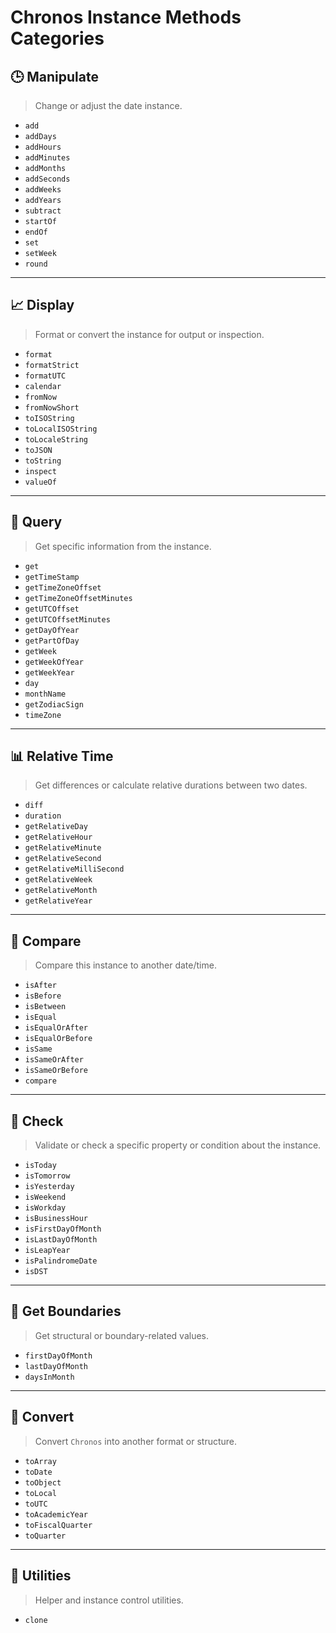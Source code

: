 # Chronos Instance Methods Categories

## 🕒 Manipulate

> Change or adjust the date instance.

* `add`
* `addDays`
* `addHours`
* `addMinutes`
* `addMonths`
* `addSeconds`
* `addWeeks`
* `addYears`
* `subtract`
* `startOf`
* `endOf`
* `set`
* `setWeek`
* `round`

---

## 📈 Display

> Format or convert the instance for output or inspection.

* `format`
* `formatStrict`
* `formatUTC`
* `calendar`
* `fromNow`
* `fromNowShort`
* `toISOString`
* `toLocalISOString`
* `toLocaleString`
* `toJSON`
* `toString`
* `inspect`
* `valueOf`

---

## 🧾 Query

> Get specific information from the instance.

* `get`
* `getTimeStamp`
* `getTimeZoneOffset`
* `getTimeZoneOffsetMinutes`
* `getUTCOffset`
* `getUTCOffsetMinutes`
* `getDayOfYear`
* `getPartOfDay`
* `getWeek`
* `getWeekOfYear`
* `getWeekYear`
* `day`
* `monthName`
* `getZodiacSign`
* `timeZone`

---

## 📊 Relative Time

> Get differences or calculate relative durations between two dates.

* `diff`
* `duration`
* `getRelativeDay`
* `getRelativeHour`
* `getRelativeMinute`
* `getRelativeSecond`
* `getRelativeMilliSecond`
* `getRelativeWeek`
* `getRelativeMonth`
* `getRelativeYear`

---

## 🧠 Compare

> Compare this instance to another date/time.

* `isAfter`
* `isBefore`
* `isBetween`
* `isEqual`
* `isEqualOrAfter`
* `isEqualOrBefore`
* `isSame`
* `isSameOrAfter`
* `isSameOrBefore`
* `compare`

---

## 📅 Check

> Validate or check a specific property or condition about the instance.

* `isToday`
* `isTomorrow`
* `isYesterday`
* `isWeekend`
* `isWorkday`
* `isBusinessHour`
* `isFirstDayOfMonth`
* `isLastDayOfMonth`
* `isLeapYear`
* `isPalindromeDate`
* `isDST`

---

## 📆 Get Boundaries

> Get structural or boundary-related values.

* `firstDayOfMonth`
* `lastDayOfMonth`
* `daysInMonth`

---

## 🔄 Convert

> Convert `Chronos` into another format or structure.

* `toArray`
* `toDate`
* `toObject`
* `toLocal`
* `toUTC`
* `toAcademicYear`
* `toFiscalQuarter`
* `toQuarter`

---

## 🧪 Utilities

> Helper and instance control utilities.

* `clone`
